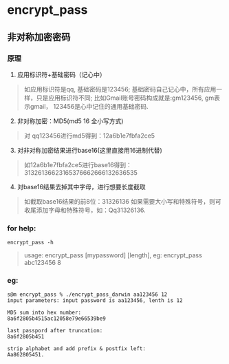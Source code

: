 # encrypt_pass

## 非对称加密密码

### 原理
1. 应用标识符+基础密码（记心中）
> 如应用标识符是qq, 基础密码是123456;
> 基础密码自己记心中，所有应用一样，只是应用标识符不同;
> 比如Gmail账号密码构成就是:gm123456, gm表示gmail， 123456是心中记住的通用基础密码.

2. 非对称加密：MD5(md5 16 全小写方式)
> 对 qq123456进行md5得到：12a6b1e7fbfa2ce5

3. 对非对称加密结果进行base16(这里直接用16进制代替)
> 如12a6b1e7fbfa2ce5进行base16得到：31326136623165376662666132636535

4. 对base16结果去掉其中字母，进行想要长度截取
>  如截取base16结果的前8位：31326136
> 如果需要大小写和特殊符号，则可收尾添加字母和特殊符号，如：Qq31326136.
 

### for help:
`encrypt_pass -h`
> usage: encrypt_pass [mypassword] [length], eg: encrypt_pass abc123456 8

### eg:
```shell
s@m encrypt_pass % ./encrypt_pass_darwin aa123456 12
input parameters: input password is aa123456, lenth is 12 

MD5 sum into hex number:
8a6f2805b4515ac12058e79e66539be9

last passpord after truncation:
8a6f2805b451

strip alphabet and add prefix & postfix left:
Aa862805451.
```

